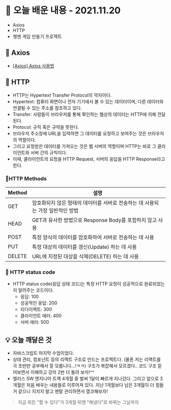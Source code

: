 # 📖 오늘 배운 내용 - 2021.11.20
- Axios
- HTTP
- 행멘 게임 만들기 프로젝트

## 📝 Axios
- [[Axios] Axios 사용법](https://lakelouise.tistory.com/176)

## 📝 HTTP
- HTTP는 Hypertext Transfer Protocol의 약자이다.
- Hypertext: 컴퓨터 화면이나 전자 기기에서 볼 수 있는 데이터이며, 다른 데이터와 연결될 수 있는 주소를 참조하고 있다.
- Transfer: 사람들이 브라우저를 통해 확인하는 웹상의 데이터는 HTTP에 의해 전달된다.
- Protocol: 규칙 혹은 규약을 뜻한다.
- 브라우저 주소창에 URL을 입력하면 그 데이터를 요청하고 보여주는 것은 브라우저의 역할이다.
- 그리고 요청받은 데이터를 가져오는 것은 웹 서버의 역할이며 HTTP는 바로 그 클라이언트와 서버 간의 규칙이다.
- 이때, 클라이언트의 요청을 HTTP Request, 서버의 응답을 HTTP Response라고 한다.

### 📕HTTP Methods
| Method | 설명                                                         |
| ------ | ------------------------------------------------------------ |
| GET    | 암호화되지 않은 형태의 데이터를 서버로 전송하는 데 사용되는 가장 일반적인 방법 |
| HEAD   | GET과 유사한 방법으로 Response Body를 포함하지 않고 사용     |
| POST   | 특정 양식의 데이터를 암호화하여 서버로 전송하는 데 사용      |
| PUT    | 특정 대상의 데이터를 갱신(Update) 하는 데 사용               |
| DELETE | URL에 지정된 대상을 삭제(DELETE) 하는 데 사용                |

### 📕 HTTP status code
- HTTP status code(응답 상태 코드)는 특정 HTTP 요청이 성공적으로 완료되었는지 알려주는 코드이다.
  - 응답: 100
  - 성공적인 응답: 200
  - 리다이렉트: 300
  - 클라이언트 에러: 400
  - 서버 에러: 500

## 💡 오늘 깨달은 것
- 자바스크립트 마지막 수업이었다. 
- 상태 관리, 컴포넌트 등의 리액트 구조로 만드는 프로젝트다. (물론 저는 리액트를 극 초반만 공부해서 잘 모릅니다...!ㅋㅋ) 구조가 복잡해서 모르겠다.. 코드 구조 뜯어보면서 이해하고 강의 2번 더 돌려 보자!^^ 
- 엘리스 SW 엔지니어 트랙 4개월 중 벌써 1달이 빠르게 지나갔다. 그리고 앞으로 3개월은 처음 배우는 내용들로 이루어져 있다. 지난 1개월보다 남은 3개월이 더 힘들 거 같으니 지치지 말고 멘탈 관리하면서 열코해보자!

> 지금 외친 "할 수 있다"가 3개월 뒤엔 "해냈다"로 바뀌는 그날까지